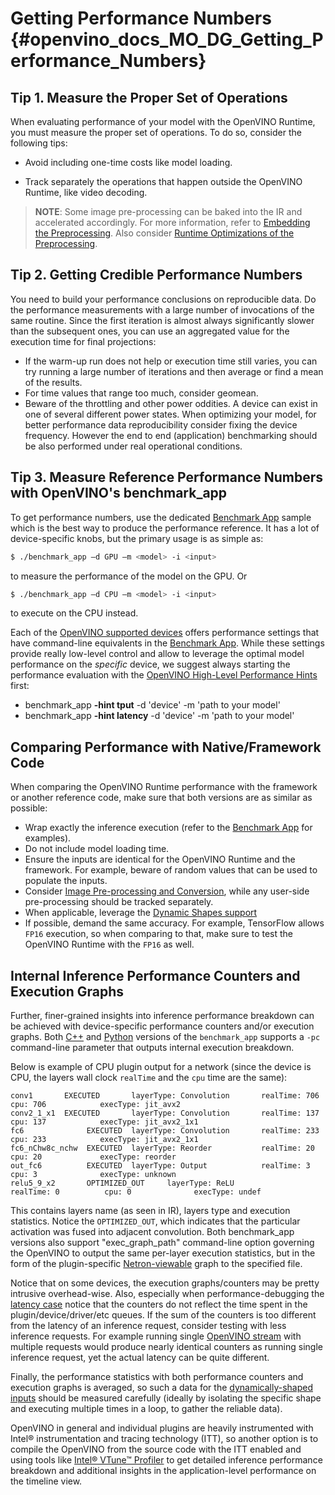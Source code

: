 # Getting Performance Numbers {#openvino_docs_MO_DG_Getting_Performance_Numbers}


## Tip 1. Measure the Proper Set of Operations 

When evaluating performance of your model with the OpenVINO Runtime, you must measure the proper set of operations. To do so, consider the following tips: 

- Avoid including one-time costs like model loading.

- Track separately the operations that happen outside the OpenVINO Runtime, like video decoding. 

> **NOTE**: Some image pre-processing can be baked into the IR and accelerated accordingly. For more information, refer to [Embedding the Preprocessing](Additional_Optimizations.md). Also consider [Runtime Optimizations of the Preprocessing](../../optimization_guide/dldt_deployment_optimization_common).

## Tip 2. Getting Credible Performance Numbers 

You need to build your performance conclusions on reproducible data. Do the performance measurements with a large number of invocations of the same routine. Since the first iteration is almost always significantly slower than the subsequent ones, you can use an aggregated value for the execution time for final projections:

-	If the warm-up run does not help or execution time still varies, you can try running a large number of iterations and then average or find a mean of the results.
-	For time values that range too much, consider geomean.
-   Beware of the throttling and other power oddities. A device can exist in one of several different power states. When optimizing your model, for better performance data reproducibility consider fixing the device frequency. However the end to end (application) benchmarking should be also performed under real operational conditions.

## Tip 3. Measure Reference Performance Numbers with OpenVINO's benchmark_app 

To get performance numbers, use the dedicated [Benchmark App](../../../samples/cpp/benchmark_app/README.md) sample which is the best way to produce the performance reference.
It has a lot of device-specific knobs, but the primary usage is as simple as: 
```bash
$ ./benchmark_app –d GPU –m <model> -i <input>
```
to measure the performance of the model on the GPU. 
Or
```bash
$ ./benchmark_app –d CPU –m <model> -i <input>
```
to execute on the CPU instead.

Each of the [OpenVINO supported devices](../../OV_Runtime_UG/supported_plugins/Supported_Devices.md) offers performance settings that have command-line equivalents in the [Benchmark App](../../../samples/cpp/benchmark_app/README.md).
While these settings provide really low-level control and allow to leverage the optimal model performance on the _specific_ device, we suggest always starting the performance evaluation with the [OpenVINO High-Level Performance Hints](../../OV_Runtime_UG/performance_hints.md) first:
 - benchmark_app **-hint tput** -d 'device' -m 'path to your model'
 - benchmark_app **-hint latency** -d 'device' -m 'path to your model'

## Comparing Performance with Native/Framework Code 

When comparing the OpenVINO Runtime performance with the framework or another reference code, make sure that both versions are as similar as possible:

-	Wrap exactly the inference execution (refer to the  [Benchmark App](../../../samples/cpp/benchmark_app/README.md) for examples).
-	Do not include model loading time.
-	Ensure the inputs are identical for the OpenVINO Runtime and the framework. For example, beware of random values that can be used to populate the inputs.
-	Consider [Image Pre-processing and Conversion](../../OV_Runtime_UG/preprocessing_overview.md), while any user-side pre-processing should be tracked separately.
-   When applicable, leverage the [Dynamic Shapes support](../../OV_Runtime_UG/ov_dynamic_shapes.md)
-	If possible, demand the same accuracy. For example, TensorFlow allows `FP16` execution, so when comparing to that, make sure to test the OpenVINO Runtime with the `FP16` as well.

## Internal Inference Performance Counters and Execution Graphs <a name="performance-counters"></a>
Further, finer-grained insights into inference performance breakdown can be achieved with device-specific performance counters and/or execution graphs.
Both [C++](../../../samples/cpp/benchmark_app/README.md) and [Python](../../../tools/benchmark_tool/README.md) versions of the `benchmark_app` supports a `-pc` command-line parameter that outputs internal execution breakdown.

Below is example of CPU plugin output for a network (since the device is CPU, the layers wall clock `realTime` and the `cpu` time are the same):

```
conv1       EXECUTED       layerType: Convolution       realTime: 706        cpu: 706            execType: jit_avx2
conv2_1_x1  EXECUTED       layerType: Convolution       realTime: 137        cpu: 137            execType: jit_avx2_1x1
fc6              EXECUTED  layerType: Convolution       realTime: 233        cpu: 233            execType: jit_avx2_1x1
fc6_nChw8c_nchw  EXECUTED  layerType: Reorder           realTime: 20         cpu: 20             execType: reorder
out_fc6          EXECUTED  layerType: Output            realTime: 3          cpu: 3              execType: unknown
relu5_9_x2       OPTIMIZED_OUT     layerType: ReLU             realTime: 0          cpu: 0              execType: undef
```
This contains layers name (as seen in IR), layers type and execution statistics. Notice the `OPTIMIZED_OUT`, which indicates that the particular activation was fused into adjacent convolution.
Both benchmark_app versions also support "exec_graph_path" command-line option governing the OpenVINO to output the same per-layer execution statistics, but in the form of the plugin-specific [Netron-viewable](https://netron.app/) graph to the specified file.

Notice that on some devices, the execution graphs/counters may be pretty intrusive overhead-wise. 
Also, especially when performance-debugging the [latency case](../../optimization_guide/dldt_deployment_optimization_latency.md) notice that  the counters do not reflect the time spent in the plugin/device/driver/etc queues. If the sum of the counters is too different from the latency of an inference request, consider testing with less inference requests. For example running single [OpenVINO stream](../../optimization_guide/dldt_deployment_optimization_tput.md) with multiple requests would produce nearly identical counters as running single inference request, yet the actual latency can be quite different.

Finally, the performance statistics with both performance counters and execution graphs is averaged, so such a data for the [dynamically-shaped inputs](../../OV_Runtime_UG/ov_dynamic_shapes.md) should be measured carefully (ideally by isolating the specific shape and executing multiple times in a loop, to gather the reliable data).

OpenVINO in general and individual plugins are heavily instrumented with Intel® instrumentation and tracing technology (ITT), so another option is to compile the OpenVINO from the source code with the ITT enabled and using tools like [Intel® VTune™ Profiler](https://software.intel.com/en-us/vtune) to get detailed inference performance breakdown and additional insights in the application-level performance on the timeline view.